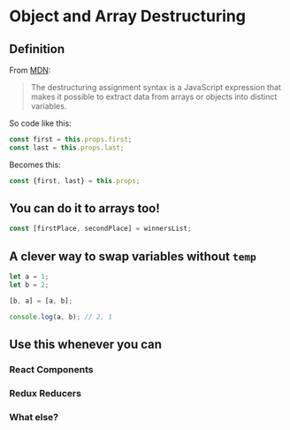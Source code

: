 # Object and Array Destructuring

## Definition
From [MDN](https://developer.mozilla.org/en-US/docs/Web/JavaScript/Reference/Operators/Destructuring_assignment):
> The destructuring assignment syntax is a JavaScript expression that makes it possible to extract data from arrays or objects into distinct variables.

So code like this:
```javascript
const first = this.props.first;
const last = this.props.last;
```

Becomes this:
```javascript
const {first, last} = this.props;
```

## You can do it to arrays too!
```javascript
const [firstPlace, secondPlace] = winnersList;
```

## A clever way to swap variables without `temp`
```javascript
let a = 1;
let b = 2;

[b, a] = [a, b];

console.log(a, b); // 2, 1
```

## Use this whenever you can
### React Components
### Redux Reducers
### What else?
